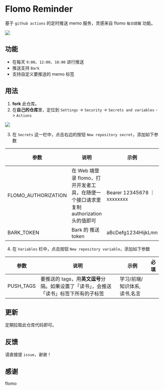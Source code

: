# Flomo Reminder

基于 `github actions` 的定时推送 memo 服务，灵感来自 flomo `每日提醒` 功能。

![](https://i.328888.xyz/2023/04/19/i6vXeH.png)

## 功能

- 在每天 `9:00`、`12:00`、`18:00` 进行推送
- 推送支持 `Bark`
- 支持自定义要推送的 memo 标签

## 用法

1. **fork** 此仓库。
2. 在**自己的仓库**里，定位到 `Settings` -> `Security` -> `Secrets and variables` -> `Actions`

![](https://p.ipic.vip/oygvav.png)

3. 在 `Secrets` 这一栏中，点击右边的按钮 `New repository secret`，添加如下参数

| 参数                | 说明                                                                                   | 示例                        | 必填 |
| ------------------- | -------------------------------------------------------------------------------------- | --------------------------- | ---- |
| FLOMO_AUTHORIZATION | 在 Web 端登录 flomo，打开开发者工具，在随便一个接口请求里复制 authorization 头的值即可 | Bearer 12345678 ｜ xxxxxxxx | ✅   |
| BARK_TOKEN          | Bark 的 推送 token                                                                     | aBcDefg1234HijkLmn          | ✅   |

4. 在 `Variables` 栏中，点击按钮 `New repository variable`，添加如下参数

| 参数      | 说明                                                                                    | 示例                         | 必填 |
| --------- | --------------------------------------------------------------------------------------- | ---------------------------- | ---- |
| PUSH_TAGS | 要推送的 tags，用**英文逗号**分隔。如果设置了「读书」，会推送「读书」标签下所有的子标签 | 学习/前端/知识体系,读书,名言 |      |

## 更新

定期拉取此仓库代码即可。

## 反馈

请直接提 `issue`，谢谢！

## 感谢

flomo
